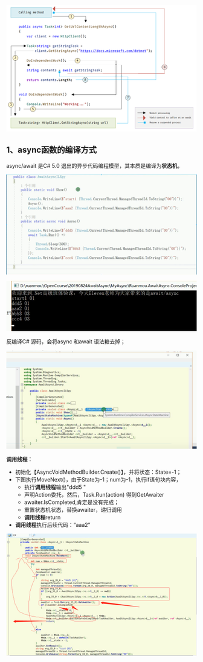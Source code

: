 ![异步流程跟踪](img/navigation-trace-async-program.png)

## 1、async函数的编译方式

async/await 是C# 5.0 退出的异步代码编程模型，其本质是编译为**状态机**，	



![开发代码](img/开发代码.png)

![image-20201231111342895](img/结果.png)

反编译C# 源码，会将async 和await 语法糖去掉；

![IL源码](img/状态机.png)

**调用线程**：

- 初始化【AsyncVoidMethodBuilder.Create()】，并将状态：State=-1；
- 下图执行MoveNext()，由于State为-1；num为-1，执行if语句块内容，
  - 执行**调用线程**输出"ddd5 "
  - 声明Action委托，然后，Task.Run(action) 得到GetAwaiter
  - awaiter.IsCompleted,肯定是没有完成；
  - 重置状态机状态，替换awaiter，递归调用
  - **调用线程**return
- **调用线程**执行后续代码：“aaa2”



![image-20201231105121472](img/TaskRun.png)
